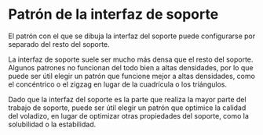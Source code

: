 Patrón de la interfaz de soporte
====
El patrón con el que se dibuja la interfaz del soporte puede configurarse por separado del resto del soporte.

La interfaz de soporte suele ser mucho más densa que el resto del soporte. Algunos patrones no funcionan del todo bien a altas densidades, por lo que puede ser útil elegir un patrón que funcione mejor a altas densidades, como el concéntrico o el zigzag en lugar de la cuadrícula o los triángulos.

Dado que la interfaz del soporte es la parte que realiza la mayor parte del trabajo de soporte, puede ser útil elegir un patrón que optimice la calidad del voladizo, en lugar de optimizar otras propiedades del soporte, como la solubilidad o la estabilidad.